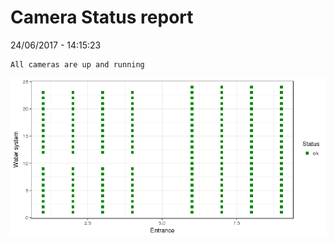 Camera Status report
================
24/06/2017 - 14:15:23

    All cameras are up and running

![](camreport_files/figure-markdown_github/unnamed-chunk-2-1.png)
